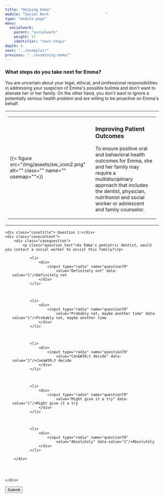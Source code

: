 ```yaml
---
title: "Helping Emma"
module: "Social Work                          "
type: "module-page"
menu:
  socialwork:
    parent: "socialwork"
    weight: 17
    identifier: "next-steps"
depth: 4
next: "../exemplar/"
previous: "../examining-emma/"
---
```

<form method="post" action="."><div class="pageblock"><h3>What steps do you take next for Emma?</h3><div class="maintext"><p>You are uncertain about your legal, ethical, and professional responsibilities in addressing your suspicion of Emma's possible bulimia and don't want to alienate her or her family. On the other hand, you don't want to ignore a potentially serious health problem and are willing to be proactive on Emma's behalf.</p>
</div>
</div><div class="pageblock"><table>
<tr>
<td>
<table class="noborders">
<tr>
<td>
{{< figure src="/img/assets/sw_icon2.png" alt="" class="" name="" usemap="">}}</td>
<td>
<h3>Improving Patient Outcomes</h3>
<div class="maintext"><p>To ensure positive oral and behavioral health outcomes for Emma, she and her family may require a multidisciplinary approach that includes the dentist, physician, nutritionist and social worker or adolescent and family counselor. </p></div></td>
</tr>
</table>
</td>
</tr>
</table>
</div><div class="pageblock">










  




<div class="cases">
    
    <div class="casetitle"> Question 1:</div>
    <div class="casecontent">
        <div class="casequestion">
            <p class="question_text">As Emma's pediatric dentist, would you contact a social worker to assist this family?</p>
            
                
                    

<ol type="A">
    
        
            <li>
                <div>
                    <input type="radio" name="question79"
                        value="Definitely not" data-value="1"/>Definitely not
                </div>
            </li>
        
    
        
            <li>
                <div>
                    <input type="radio" name="question79"
                        value="Probably not, maybe another time" data-value="1"/>Probably not, maybe another time
                </div>
            </li>
        
    
        
            <li>
                <div>
                    <input type="radio" name="question79"
                        value="Can&#39;t decide" data-value="1"/>Can&#39;t decide
                </div>
            </li>
        
    
        
            <li>
                <div>
                    <input type="radio" name="question79"
                        value="Might give it a try" data-value="1"/>Might give it a try
                </div>
            </li>
        
    
        
            <li>
                <div>
                    <input type="radio" name="question79"
                        value="Absolutely" data-value="1"/>Absolutely
                </div>
            </li>
        
    
</ol>

                

                

                
            
        </div>

        
            
        
    </div>
</div>




</div><div class="submit-container"><input class="btn btn-info btn-submit-section" type="submit" value="Submit" /></div></form>